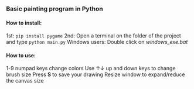 ### Basic painting program in Python
#### How to install: 
1st: `pip install pygame`
2nd: Open a terminal on the folder of the project and type `python main.py`
Windows users: Double click on *windows_exe.bat*

#### How to use:
1-9 numpad keys change colors
Use &uarr;&darr; up and down keys to change brush size
Press **S** to save your drawing
Resize window to expand/reduce the canvas size
